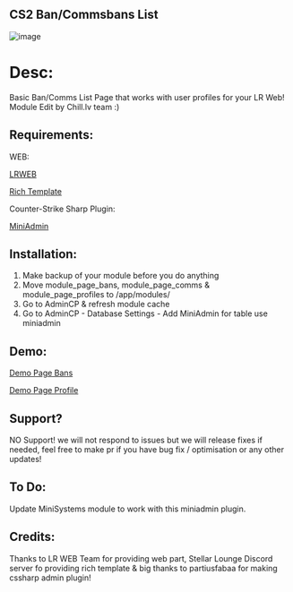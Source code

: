 ## CS2 Ban/Commsbans List 
![image](https://github.com/Chill-lv/lr-web-cs2-bans-mutes-module/assets/47292145/f60b898c-63ac-422d-aac6-d72f5731dd6c)

# Desc:
Basic Ban/Comms List Page that works with user profiles for your LR Web!  Module Edit by Chill.lv team :)


## Requirements:

WEB: 

[LRWEB](https://github.com/levelsranks/levels-ranks-web)

[Rich Template](https://discord.com/invite/sYKAk3GCbD)

Counter-Strike Sharp Plugin:

[MiniAdmin](https://github.com/partiusfabaa/cs2-MiniAdmin)


## Installation:

1. Make backup of your module before you do anything
2. Move module_page_bans, module_page_comms & module_page_profiles to /app/modules/
3. Go to AdminCP  & refresh module cache 
4. Go to AdminCP - Database Settings - Add MiniAdmin for table use miniadmin

## Demo:

[Demo Page Bans ](https://stats.chill.lv/bans/)

[Demo Page Profile ](https://stats.chill.lv/profiles/STEAM_1:0:2133916/0/)

## Support?

NO Support! we will not respond to issues but  we will release fixes if needed, feel free to make pr if you have bug fix / optimisation or any other updates!


## To Do:

Update MiniSystems module to work with this miniadmin plugin.


## Credits:

Thanks to LR WEB Team for providing web part, Stellar Lounge Discord server fo providing rich template & big thanks to partiusfabaa for making cssharp admin plugin!

